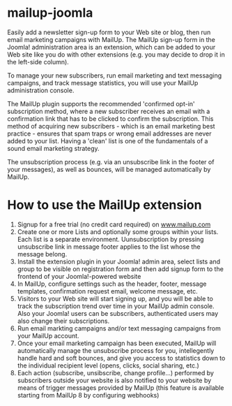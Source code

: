 mailup-joomla
=============

Easily add a newsletter sign-up form to your Web site or blog, then run email marketing campaigns with MailUp.
The MailUp sign-up form in the Joomla! administration area is an extension, which can be added to your Web site like you do with other extensions (e.g. you may decide to drop it in the left-side column).

To manage your new subscribers, run email marketing and text messaging campaigns, and track message statistics, you will use your MailUp administration console.

The MailUp plugin supports the recommended 'confirmed opt-in' subscription method, where a new subscriber receives an email with a confirmation link that has to be clicked to confirm the subscription. This method of acquiring new subscribers - which is an email marketing best practice - ensures that spam traps or wrong email addresses are never added to your list. Having a 'clean' list is one of the fundamentals of a sound email marketing strategy.

The unsubscription process (e.g. via an unsubscribe link in the footer of your messages), as well as bounces, will be managed automatically by MailUp.


How to use the MailUp extension
===============================
1. Signup for a free trial (no credit card required) on www.mailup.com
2. Create one or more Lists and optionally some groups within your lists. Each list is a separate environment. Uunsubscription by pressing unsubscribe link in message footer applies to the list whose the message belong.
3. Install the extension plugin in your Joomla! admin area, select lists and group to be visible on registration form and then add signup form to the frontend of your Joomla!-powered website
4. In MailUp, configure settings such as the header, footer, message templates, confirmation request email, welcome message, etc.
5. Visitors to your Web site will start signing up, and you will be able to track the subscription trend over time in your MailUp admin console. Also your Joomla! users can be subscribers, authenticated users may also change their subscriptions.
6. Run email markting campaigns and/or text messaging campaigns from your MailUp account.
7. Once your email marketing campaign has been executed, MailUp will automatically manage the unsubscribe process for you, intellegently handle hard and soft bounces, and give you access to statistics down to the individual recipient level (opens, clicks, social sharing, etc.)
8. Each action (subscribe, unsibscribe, change profile...) performed by subscribers outside your website is also notified to your website by means of trigger messages provided by MailUp (this feature is available starting from MailUp 8 by configuring webhooks)